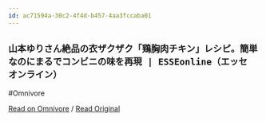 ```yaml
---
id: ac71594a-30c2-4f4d-b457-4aa3fccaba01
---
```


## `山本ゆりさん絶品の衣ザクザク「鶏胸肉チキン」レシピ。簡単なのにまるでコンビニの味を再現 | ESSEonline（エッセ オンライン）`
#Omnivore

[Read on Omnivore](https://omnivore.app/me/ess-eonline-18f6cb9586c) / [Read Original](https://esse-online.jp/articles/-/27787)


